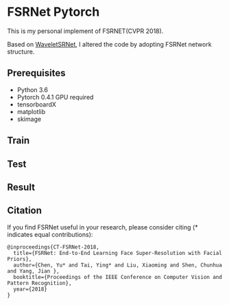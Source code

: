 # FSRNet Pytorch
This is my personal implement of FSRNET(CVPR 2018).

Based on [WaveletSRNet](https://github.com/hhb072/WaveletSRNet/), I altered the code by adopting FSRNet network structure. 

## Prerequisites

* Python 3.6
* Pytorch 0.4.1 GPU required
* tensorboardX
* matplotlib
* skimage

## Train



## Test

## Result

## Citation
If you find FSRNet useful in your research, please consider citing (* indicates equal contributions):

	@inproceedings{CT-FSRNet-2018,
	  title={FSRNet: End-to-End Learning Face Super-Resolution with Facial Priors},
	  author={Chen, Yu* and Tai, Ying* and Liu, Xiaoming and Shen, Chunhua and Yang, Jian },
	  booktitle={Proceedings of the IEEE Conference on Computer Vision and Pattern Recognition},
	  year={2018}
	}
  

